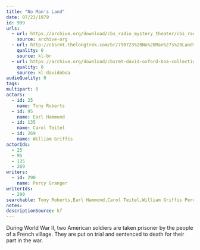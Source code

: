 ```yaml
---
title: "No Man's Land"
date: 07/23/1979
id: 999
urls: 
  - url: https://archive.org/download/cbs_radio_mystery_theater/cbs_radio_mystery_theater-0951-1000.zip/cbs_radio_mystery_theater-0951-1000%2Fcbsrmt_0999_no_mans_land.mp3
    source: archive-org
  - url: http://cbsrmt.thelongtrek.com/br/790723%20No%20Man%27s%20Land%20-%20WBBM.mp3
    quality: 0
    source: kl-br
  - url: https://archive.org/download/cbsrmt-david-oxford-boa-collection/CBSRMT-790723-0999-No-Man's-Land-(128-44)_KFH-{BoA}.mp3
    quality: 0
    source: kl-davidoboa
audioQuality: 0
tags: 
multipart: 0
actors:  
  - id: 25
    name: Tony Roberts  
  - id: 95
    name: Earl Hammond  
  - id: 135
    name: Carol Teitel  
  - id: 269
    name: William Griffis
actorIds:  
  - 25  
  - 95  
  - 135  
  - 269
writers:  
  - id: 290
    name: Percy Granger
writerIds:  
  - 290
searchable: Tony Roberts,Earl Hammond,Carol Teitel,William Griffis Percy Granger
notes: 
descriptionSource: kf
---
```

During World War II, two American soldiers are taken prisoner by the people of a French village. They are put on trial and sentenced to death for their part in the war.